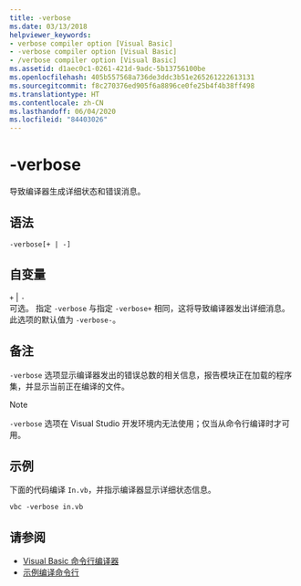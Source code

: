 ```yaml
---
title: -verbose
ms.date: 03/13/2018
helpviewer_keywords:
- verbose compiler option [Visual Basic]
- -verbose compiler option [Visual Basic]
- /verbose compiler option [Visual Basic]
ms.assetid: d1aec0c1-0261-421d-9adc-5b13756100be
ms.openlocfilehash: 405b557568a736de3ddc3b51e265261222613131
ms.sourcegitcommit: f8c270376ed905f6a8896ce0fe25b4f4b38ff498
ms.translationtype: HT
ms.contentlocale: zh-CN
ms.lasthandoff: 06/04/2020
ms.locfileid: "84403026"
---
```

# <a name="-verbose"></a>-verbose
导致编译器生成详细状态和错误消息。  
  
## <a name="syntax"></a>语法  
  
```console  
-verbose[+ | -]  
```  
  
## <a name="arguments"></a>自变量  
 `+` &#124; `-`  
 可选。 指定 `-verbose` 与指定 `-verbose+` 相同，这将导致编译器发出详细消息。 此选项的默认值为 `-verbose-`。  
  
## <a name="remarks"></a>备注  
 `-verbose` 选项显示编译器发出的错误总数的相关信息，报告模块正在加载的程序集，并显示当前正在编译的文件。  
  
> [!NOTE]
> `-verbose` 选项在 Visual Studio 开发环境内无法使用；仅当从命令行编译时才可用。  
  
## <a name="example"></a>示例  
 下面的代码编译 `In.vb`，并指示编译器显示详细状态信息。  
  
```console  
vbc -verbose in.vb  
```  
  
## <a name="see-also"></a>请参阅

- [Visual Basic 命令行编译器](index.md)
- [示例编译命令行](sample-compilation-command-lines.md)
